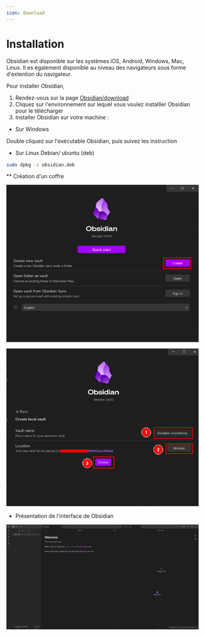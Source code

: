 ```yaml
---
icon: download
---
```


# Installation

Obsidian est disponible sur les systèmes iOS, Android, Windows, Mac, Linux. Il es également disponible au niveau des navigateurs sous forme d'extention du navigateur.

Pour installer Obsidian,

1. Rendez-vous sur la page [Obsidian/download](https://obsidian.md/download)
2. Cliquez sur l'environnement sur lequel vous voulez installler Obsidian pour le télécharger
3. Installer Obsidian sur votre machine :

* Sur Windows

Double cliquez sur l'exécutable Obsidian, puis suivez les instruction

* Sur Linux Debian/ ubuntu (deb)

```bash
sudo dpkg -i obsidian.deb
```

\*\* Création d'un coffre

![Création d'un coffre 1](../pictures/creation-coffre-1.png)

![Création d'un coffre 2](../pictures/creation-coffre-2.png)

* Présentation de l'interface de Obsidian

![Interface de Obsidian](../pictures/interface-de-obsidian.png)
